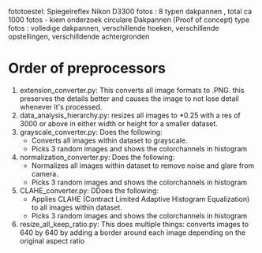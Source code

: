 fototoestel: Spiegelreflex Nikon D3300 
fotos      : 8 typen dakpannen , total ca 1000 fotos - kiem onderzoek circulare Dakpannen (Proof of concept)
type fotos : volledige dakpannen, verschillende hoeken, verschillende opstellingen, verschilldende achtergronden 

# Order of preprocessors

1. extension_converter.py: This converts all image formats to .PNG. this preserves the details better and causes the image to not lose detail whenever it's processed.
2. data_analysis_hierarchy.py: resizes all images to *0.25 with a res of 3000 or above in either width or height for a smaller dataset.
3. grayscale_converter.py: Does the following:
    * Converts all images within dataset to grayscale.
    * Picks 3 random images and shows the colorchannels in histogram
4. normalization_converter.py: Does the following:
    * Normalizes all images within dataset to remove noise and glare from camera.
    * Picks 3 random images and shows the colorchannels in histogram
5. CLAHE_converter.py: DDoes the following:
    * Applies CLAHE (Contract Limited Adaptive Histogram Equalization) to all images within dataset.
    * Picks 3 random images and shows the colorchannels in histogram
6. resize_all_keep_ratio.py: This does multiple things: converts images to 640 by 640 by adding a border around each image depending on the original aspect ratio